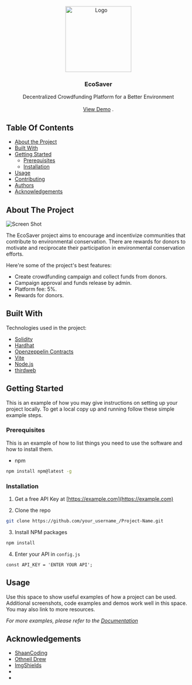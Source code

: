 <br/>
<p align="center">
  <a href="https://github.com/ShaanCoding/ReadME-Generator">
    <img src="https://ecosaver.netlify.app/assets/favicon.8fd7cbe1.ico" alt="Logo" width="180" height="180">
  </a>

  <h3 align="center">EcoSaver</h3>

  <p align="center">
    Decentralized Crowdfunding Platform for a Better Environment
    <br/>
    <br/>
    <a href="https://github.com/ShaanCoding/ReadME-Generator">View Demo</a>
    .
  </p>
</p>



## Table Of Contents

* [About the Project](#about-the-project)
* [Built With](#built-with)
* [Getting Started](#getting-started)
  * [Prerequisites](#prerequisites)
  * [Installation](#installation)
* [Usage](#usage)
* [Contributing](#contributing)
* [Authors](#authors)
* [Acknowledgements](#acknowledgements)

## About The Project

![Screen Shot](https://bafybeicid7weme7e2dbr7tgj2ae6ixv5gbnehxos6mxt2r36kzxhlmy3pu.ipfs.nftstorage.link/)

The EcoSaver project aims to encourage and incentivize communities that contribute to environmental conservation. There are rewards for donors to motivate and reciprocate their participation in environmental conservation efforts.

Here're some of the project's best features:

* Create crowdfunding campaign and collect funds from donors.
* Campaign approval and funds release by admin.
* Platform fee: 5%.
* Rewards for donors.


## Built With

Technologies used in the project:

* [Solidity](https://soliditylang.org/)
* [Hardhat](https://hardhat.org/)
* [Openzeppelin Contracts](https://www.openzeppelin.com/contracts)
* [Vite](https://vitejs.dev/)
* [Node.js](https://nodejs.org/en)
* [thirdweb](https://thirdweb.com/)

## Getting Started

This is an example of how you may give instructions on setting up your project locally.
To get a local copy up and running follow these simple example steps.

### Prerequisites

This is an example of how to list things you need to use the software and how to install them.

* npm

```sh
npm install npm@latest -g
```

### Installation

1. Get a free API Key at [https://example.com](https://example.com)

2. Clone the repo

```sh
git clone https://github.com/your_username_/Project-Name.git
```

3. Install NPM packages

```sh
npm install
```

4. Enter your API in `config.js`

```JS
const API_KEY = 'ENTER YOUR API';
```

## Usage

Use this space to show useful examples of how a project can be used. Additional screenshots, code examples and demos work well in this space. You may also link to more resources.

_For more examples, please refer to the [Documentation](https://example.com)_

## Acknowledgements

* [ShaanCoding](https://github.com/ShaanCoding/)
* [Othneil Drew](https://github.com/othneildrew/Best-README-Template)
* [ImgShields](https://shields.io/)
* []()
* []()
